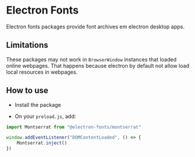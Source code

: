 # Electron Fonts

Electron fonts packages provide font archives em electron desktop apps.

## Limitations

These packages may not work in `BrowserWindow` instances that loaded online webpages. That happens because electron by default not allow load local resources in webpages.

## How to use

* Install the package

* On your `preload.js`, add:

```ts
import Montserrat from "@electron-fonts/montserrat"

window.addEventListener("DOMContentLoaded", () => {
    Montserrat.inject()
})
```